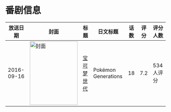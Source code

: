 # 番剧信息

|放送日期|封面|标题|日文标题|话数|评分|评分人数|
|---|---|---|---|---|---|---|
|2016-09-16|<img src="https://lain.bgm.tv/pic/cover/c/01/2d/192723_wp7aX.jpg" alt="封面" style="width:150px;height:200px;object-fit:cover;">|[宝可梦世代](https://bangumi.tv/subject/192723)|Pokémon Generations|18|7.2|534人评分|
